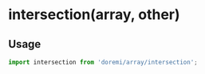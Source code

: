 # intersection(array, other)

## Usage

```js
import intersection from 'doremi/array/intersection';


```
